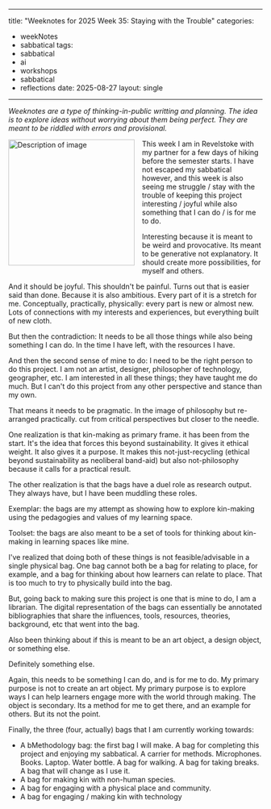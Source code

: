 
---
title: "Weeknotes for 2025 Week 35: Staying with the Trouble"
categories:
- weekNotes
- sabbatical
tags:
- sabbatical
- ai
- workshops
- sabbatical
- reflections
date: 2025-08-27
layout: single
---

_Weeknotes are a type of thinking-in-public writting and planning. The idea is to explore ideas without worrying about them being perfect. They are meant to be riddled with errors and provisional._

<img src="/assets/images/2025-08-27-1.jpeg" alt="Description of image" align="left" width="250" style="margin-right:15px; margin-bottom:10px;" />

This week I am in Revelstoke with my partner for a few days of hiking before the semester starts. I have not escaped my sabbatical however, and this week is also seeing me struggle / stay with the trouble of keeping this project interesting / joyful while also something that I can do / is for me to do. 

Interesting because it is meant to be weird and provocative. Its meant to be generative not explanatory. It should create more possibilities, for myself and others. 

And it should be joyful. This shouldn't be painful. Turns out that is easier said than done. Because it is also ambitious. Every part of it is a stretch for me. Conceptually, practically, physically: every part is new or almost new. Lots of connections with my interests and experiences, but everything built of new cloth. 

But then the contradiction: It needs to be all those things while also being something I can do. In the time I have left, with the resources I have. 

And then the second sense of mine to do: I need to be the right person to do this project. I am not an artist, designer, philosopher of technology, geographer, etc. I am interested in all these things; they have taught me do much. But I can't do this project from any other perspective and stance than my own. 

That means it needs to be pragmatic. In the image of philosophy but re-arranged practically. cut from critical perspectives but closer to the needle. 

One realization is that kin-making as primary frame. it has been from the start. It's the idea that forces this beyond sustainability. It gives it ethical weight. It also gives it a purpose. It makes this not-just-recycling (ethical beyond sustainability as neoliberal band-aid) but also not-philosophy because it calls for a practical result. 

The other realization is that the bags have a duel role as research output. They always have, but I have been muddling these roles. 

Exemplar: the bags are my attempt as showing how to explore kin-making using the pedagogies and values of my learning space. 

Toolset: the bags are also meant to be a set of tools for thinking about kin-making in learning spaces like mine.

I've realized that doing both of these things is not feasible/advisable in a single physical bag. One bag cannot both be a bag for relating to place, for example, and a bag for thinking about how learners can relate to place. That is too much to try to physically build into the bag. 

But, going back to making sure this project is one that is mine to do, I am a librarian. The digital representation of the bags can essentially be annotated bibliographies that share the influences, tools, resources, theories, background,  etc that went into the bag. 

Also been thinking about if this is meant to be an art object, a design object, or something else. 

Definitely something else. 

Again, this needs to be something I can do, and is for me to do. My primary purpose is not to create an art object. My primary purpose is to explore ways I can help learners engage more with the world through making. The object is secondary. Its a method for me to get there, and an example for others. But its not the point. 

Finally, the three (four, actually) bags that I am currently working towards:

- A bMethodology bag: the first bag I will make. A bag for completing this project and enjoying my sabbatical. A carrier for methods. Microphones. Books. Laptop. Water bottle. A bag for walking. A bag for taking breaks. A bag that will change as I use it. 
- A bag for making kin with non-human species. 
- A bag for engaging with a physical place and community. 
- A bag for engaging / making kin with technology
